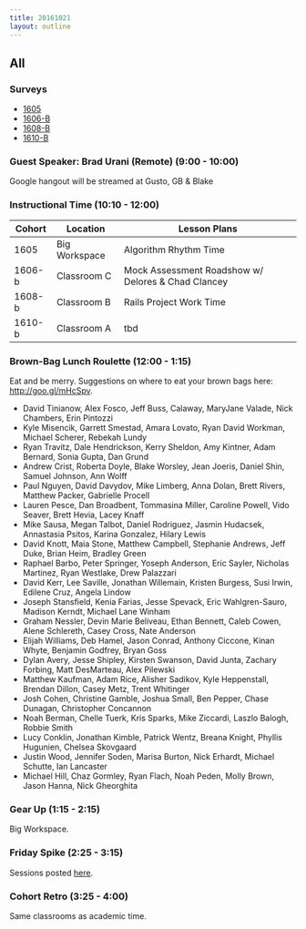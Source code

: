 ```yaml
---
title: 20161021
layout: outline
---
```


## All

### Surveys

* [1605]()
* [1606-B]()
* [1608-B](https://goo.gl/forms/odt8vorX4viJ363L2)
* [1610-B](https://goo.gl/forms/nY2D99ngsMRqI6FH3)

### Guest Speaker: Brad Urani (Remote) (9:00 - 10:00)

Google hangout will be streamed at Gusto, GB & Blake

### Instructional Time (10:10 - 12:00)
| Cohort | Location | Lesson Plans |
| ------ | -------- | ------------ |
| 1605   | Big Workspace | Algorithm Rhythm Time |
| 1606-b | Classroom C | Mock Assessment Roadshow w/ Delores & Chad Clancey |
| 1608-b | Classroom B | Rails Project Work Time |
| 1610-b | Classroom A | tbd |


### Brown-Bag Lunch Roulette (12:00 - 1:15)

Eat and be merry. Suggestions on where to eat your brown bags here: http://goo.gl/mHcSpv.

* David Tinianow, Alex Fosco, Jeff Buss, Calaway, MaryJane Valade, Nick Chambers, Erin Pintozzi
* Kyle Misencik, Garrett Smestad, Amara Lovato, Ryan David Workman, Michael Scherer, Rebekah Lundy
* Ryan Travitz, Dale Hendrickson, Kerry Sheldon, Amy Kintner, Adam Bernard, Sonia Gupta, Dan Grund
* Andrew Crist, Roberta Doyle, Blake Worsley, Jean Joeris, Daniel Shin, Samuel Johnson, Ann Wolff
* Paul Nguyen, David Davydov, Mike Limberg, Anna Dolan, Brett Rivers, Matthew Packer, Gabrielle Procell
* Lauren Pesce, Dan Broadbent, Tommasina Miller, Caroline Powell, Vido Seaver, Brett Hevia, Lacey Knaff
* Mike Sausa, Megan Talbot, Daniel Rodriguez, Jasmin Hudacsek, Annastasia Psitos, Karina Gonzalez, Hilary Lewis
* David Knott, Maia Stone, Matthew Campbell, Stephanie Andrews, Jeff Duke, Brian Heim, Bradley Green
* Raphael Barbo, Peter Springer, Yoseph Anderson, Eric Sayler, Nicholas Martinez, Ryan Westlake, Drew Palazzari
* David Kerr, Lee Saville, Jonathan Willemain, Kristen Burgess, Susi Irwin, Edilene Cruz, Angela Lindow
* Joseph Stansfield, Kenia Farias, Jesse Spevack, Eric Wahlgren-Sauro, Madison Kerndt, Michael Lane Winham
* Graham Nessler, Devin Marie Beliveau, Ethan Bennett, Caleb Cowen, Alene Schlereth, Casey Cross, Nate Anderson
* Elijah Williams, Deb Hamel, Jason Conrad, Anthony Ciccone, Kinan Whyte, Benjamin Godfrey, Bryan Goss
* Dylan Avery, Jesse Shipley, Kirsten Swanson, David Junta, Zachary Forbing, Matt DesMarteau, Alex Pilewski
* Matthew Kaufman, Adam Rice, Alisher Sadikov, Kyle Heppenstall, Brendan Dillon, Casey Metz, Trent Whitinger
* Josh Cohen, Christine Gamble, Joshua Small, Ben Pepper, Chase Dunagan, Christopher Concannon
* Noah Berman, Chelle Tuerk, Kris Sparks, Mike Ziccardi, Laszlo Balogh, Robbie Smith
* Lucy Conklin, Jonathan Kimble, Patrick Wentz, Breana Knight, Phyllis Hugunien, Chelsea Skovgaard
* Justin Wood, Jennifer Soden, Marisa Burton, Nick Erhardt, Michael Schutte, Ian Lancaster
* Michael Hill, Chaz Gormley, Ryan Flach, Noah Peden, Molly Brown, Jason Hanna, Nick Gheorghita


### Gear Up (1:15 - 2:15)

Big Workspace.

### Friday Spike (2:25 - 3:15)

Sessions posted [here](https://docs.google.com/document/d/16GOvVXm9UQSq0zsh_z9nFPEfRE9huS0gIi53EAa0sTI/edit).

### Cohort Retro (3:25 - 4:00)
Same classrooms as academic time.
